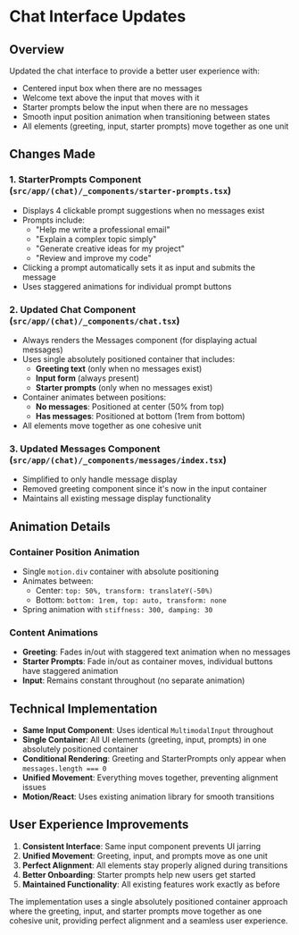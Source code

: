 # Chat Interface Updates

## Overview

Updated the chat interface to provide a better user experience with:

- Centered input box when there are no messages
- Welcome text above the input that moves with it
- Starter prompts below the input when there are no messages
- Smooth input position animation when transitioning between states
- All elements (greeting, input, starter prompts) move together as one unit

## Changes Made

### 1. StarterPrompts Component (`src/app/(chat)/_components/starter-prompts.tsx`)

- Displays 4 clickable prompt suggestions when no messages exist
- Prompts include:
  - "Help me write a professional email"
  - "Explain a complex topic simply"
  - "Generate creative ideas for my project"
  - "Review and improve my code"
- Clicking a prompt automatically sets it as input and submits the message
- Uses staggered animations for individual prompt buttons

### 2. Updated Chat Component (`src/app/(chat)/_components/chat.tsx`)

- Always renders the Messages component (for displaying actual messages)
- Uses single absolutely positioned container that includes:
  - **Greeting text** (only when no messages exist)
  - **Input form** (always present)
  - **Starter prompts** (only when no messages exist)
- Container animates between positions:
  - **No messages**: Positioned at center (50% from top)
  - **Has messages**: Positioned at bottom (1rem from bottom)
- All elements move together as one cohesive unit

### 3. Updated Messages Component (`src/app/(chat)/_components/messages/index.tsx`)

- Simplified to only handle message display
- Removed greeting component since it's now in the input container
- Maintains all existing message display functionality

## Animation Details

### Container Position Animation

- Single `motion.div` container with absolute positioning
- Animates between:
  - Center: `top: 50%, transform: translateY(-50%)`
  - Bottom: `bottom: 1rem, top: auto, transform: none`
- Spring animation with `stiffness: 300, damping: 30`

### Content Animations

- **Greeting**: Fades in/out with staggered text animation when no messages
- **Starter Prompts**: Fade in/out as container moves, individual buttons have staggered animation
- **Input**: Remains constant throughout (no separate animation)

## Technical Implementation

- **Same Input Component**: Uses identical `MultimodalInput` throughout
- **Single Container**: All UI elements (greeting, input, prompts) in one absolutely positioned container
- **Conditional Rendering**: Greeting and StarterPrompts only appear when `messages.length === 0`
- **Unified Movement**: Everything moves together, preventing alignment issues
- **Motion/React**: Uses existing animation library for smooth transitions

## User Experience Improvements

1. **Consistent Interface**: Same input component prevents UI jarring
2. **Unified Movement**: Greeting, input, and prompts move as one unit
3. **Perfect Alignment**: All elements stay properly aligned during transitions
4. **Better Onboarding**: Starter prompts help new users get started
5. **Maintained Functionality**: All existing features work exactly as before

The implementation uses a single absolutely positioned container approach where the greeting, input, and starter prompts move together as one cohesive unit, providing perfect alignment and a seamless user experience.
